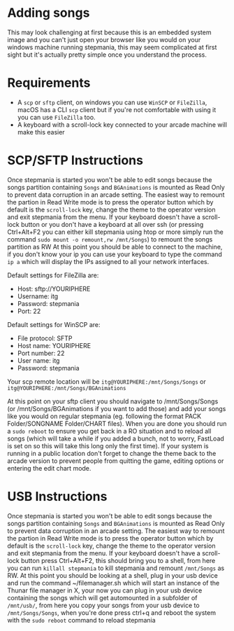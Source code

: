 # Adding songs
This may look challenging at first because this is an embedded system image and you can't just open your browser like you would on your windows machine running stepmania, this may seem complicated at first sight but it's actually pretty simple once you understand the process.

# Requirements
- A `scp` or `sftp` client, on windows you can use `WinSCP` or `FileZilla`, macOS has a CLI `scp` client but if you're not comfortable with using it you can use `FileZilla` too.
- A keyboard with a scroll-lock key connected to your arcade machine will make this easier

# SCP/SFTP Instructions
Once stepmania is started you won't be able to edit songs because the songs partition containing `Songs` and `BGAnimations` is mounted as Read Only to prevent data corruption in an arcade setting.
The easiest way to remount the partion in Read Write mode is to press the operator button which by default is the `scroll-lock` key, change the theme to the operator version and exit stepmania from the menu.
If your keyboard doesn't have a scroll-lock button or you don't have a keyboard at all over ssh (or pressing Ctrl+Alt+F2 you can either kill stepmania using htop or more simply run the command `sudo mount -o remount,rw /mnt/Songs`) to remount the songs partition as RW
At this point you should be able to connect to the machine, if you don't know your ip you can use your keyboard to type the command `ip a` which will display the IPs assigned to all your network interfaces.

Default settings for FileZilla are:
- Host: sftp://YOURIPHERE
- Username: itg
- Password: stepmania
- Port: 22

Default settings for WinSCP are:
- File protocol: SFTP
- Host name: YOURIPHERE
- Port number: 22
- User name: itg
- Password: stepmania

Your scp remote location will be `itg@YOURIPHERE:/mnt/Songs/Songs` or `itg@YOURIPHERE:/mnt/Songs/BGAnimations`

At this point on your sftp client you should navigate to /mnt/Songs/Songs (or /mnt/Songs/BGAnimations if you want to add those) and add your songs like you would on regular stepmania (eg. following the format PACK Folder/SONGNAME Folder/CHART files).
When you are done you should run a `sudo reboot` to ensure you get back in a RO situation and to reload all songs (which will take a while if you added a bunch, not to worry, FastLoad is set on so this will take this long only the first time). If your system is running in a public location don't forget to change the theme back to the arcade version to prevent people from quitting the game, editing options or entering the edit chart mode.

# USB Instructions
Once stepmania is started you won't be able to edit songs because the songs partition containing `Songs` and `BGAnimations` is mounted as Read Only to prevent data corruption in an arcade setting.
The easiest way to remount the partion in Read Write mode is to press the operator button which by default is the `scroll-lock` key, change the theme to the operator version and exit stepmania from the menu.
If your keyboard doesn't have a scroll-lock button press Ctrl+Alt+F2, this should bring you to a shell, from here you can run `killall stepmania` to kill stepmania and remount `/mnt/Songs` as RW.
At this point you should be looking at a shell, plug in your usb device and run the command ~/filemanager.sh which will start an instance of the Thunar file manager in X, your now you can plug in your usb device containing the songs which will get automounted in a subfolder of `/mnt/usb/`, from here you copy your songs from your usb device to `/mnt/Songs/Songs`, when you're done press ctrl+q and reboot the system with the `sudo reboot` command to reload stepmania
